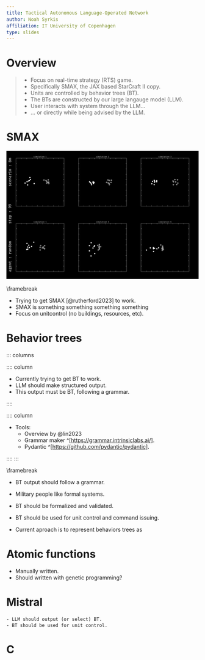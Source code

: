 ```yaml
---
title: Tactical Autonomous Language-Operated Network
author: Noah Syrkis
affiliation: IT University of Copenhagen
type: slides
---
```


# Overview

> - Focus on real-time strategy (RTS) game.
> - Specifically SMAX, the JAX based StarCraft II copy.
> - Units are controlled by behavior trees (BT).
> - The BTs are constructed by our large langauge model (LLM).
> - User interacts with system through the LLM...
> - ... or directly while being advised by the LLM.

# SMAX


![Running parallel SMAX environments](figs/worlds.jpg)

\framebreak

- Trying to get SMAX [@rutherford2023] to work.
- SMAX is something something something something
- Focus on unitcontrol (no buildings, resources, etc).

# Behavior trees

::: columns

:::: column

- Currently trying to get BT to work.
- LLM should make structured output.
- This output must be BT, following a grammar.

::::

:::: column

- Tools:
    - Overview by @lin2023
    - Grammar maker ^[https://grammar.intrinsiclabs.ai/].
    - Pydantic ^[https://github.com/pydantic/pydantic].

::::
:::

\framebreak

- BT output should follow a grammar.
- Military people like formal systems.
- BT should be formalized and validated.
- BT should be used for unit control and command issuing.

- Current aproach is to represent behaviors trees as

# Atomic functions

- Manually written.
- Should written with genetic programming?

# Mistral

    - LLM should output (or select) BT.
    - BT should be used for unit control.

# C

